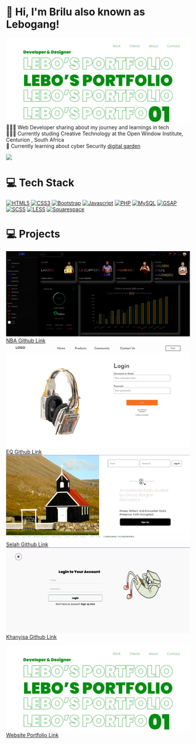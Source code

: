 <!-- Level 3: Add custom code -->

# 👋 Hi, I'm Brilu also known as Lebogang!

![ClearView Header Image](./images/profile.png)
👩🏻‍💻 Web Developer sharing about my journey and learnings in tech<br/>
👩🏻‍🎓 Currently studing Creative Technology at the Open Window Institute, Centurion , South Africa<br/>
💭 Currently learning about cyber Security [digital garden](https://www.coursera.org/professional-certificates/google-cybersecurity)<br/>

<!-- GitHub stats from https://github.com/anuraghazra/github-readme-stats -->

![](https://github-readme-stats.vercel.app/api?username=Brilu-22&theme=radical&hide_border=false&include_all_commits=true&count_private=true)<br/>

# 💻 Tech Stack

<!-- Badges from https://github.com/Ileriayo/markdown-badges -->

[![HTML5](https://img.shields.io/badge/HTML5-E34F26?style=for-the-badge&logo=html5&logoColor=white)](https://www.w3.org/html/)
[![CSS3](https://img.shields.io/badge/CSS3-1572B6?style=for-the-badge&logo=css3&logoColor=white)](https://www.w3.org/Style/CSS/Overview.en.html)
[![Bootstrap](https://img.shields.io/badge/Bootstrap-563D7C?style=for-the-badge&logo=bootstrap&logoColor=white)](https://getbootstrap.com/)
[![Javascript](https://img.shields.io/badge/JavaScript-323330?style=for-the-badge&logo=javascript&logoColor=F7DF1E)](https://www.javascript.com/)
[![PHP](https://img.shields.io/badge/PHP-8.0-777BB4?style=for-the-badge&logo=php&logoColor=white)](https://www.php.net/)
[![MySQL](https://img.shields.io/badge/MySQL-005C84?style=for-the-badge&logo=mysql&logoColor=white)](https://www.mysql.com/)
[![GSAP](https://img.shields.io/badge/GSAP-88CCFF?style=for-the-badge&logo=gsap&logoColor=black)](https://greensock.com/gsap/)
[![SCSS](https://img.shields.io/badge/SCSS-CC6699?style=for-the-badge&logo=sass&logoColor=white)](https://sass-lang.com/)
[![LESS](https://img.shields.io/badge/LESS-1D365D?style=for-the-badge&logo=less&logoColor=white)](https://lesscss.org/)
[![Squarespace](https://img.shields.io/badge/Squarespace-1E1E1E?style=for-the-badge&logo=squarespace&logoColor=white)](https://www.squarespace.com/)

# 💻 Projects

![Term 1 : NBA](./images/NBA.png)[NBA Github Link](https://github.com/Brilu-22/newapp.git)
![Term 2 : EQ](./images/EQ.jpg)[EQ Github Link](https://github.com/KurtSchwimmbacher/DV200T2GroupAssignment.git)
![Term 3 : Selah](./images/selah.png)[Selah Github Link](https://github.com/Brilu-22/Php_Project.git)
![Term 4 : Khanyisa](./images/khanyi.png)[Khanyisa Github Link](https://github.com/Brilu-22/City.git)

![Portfolio](./images/profile.png)[Website Portfolio Link](https://github.com/Brilu-22/City.githttps://1cjzfzataq8jxnjk0faljg.on.drv.tw/www.Profile.com/#)
